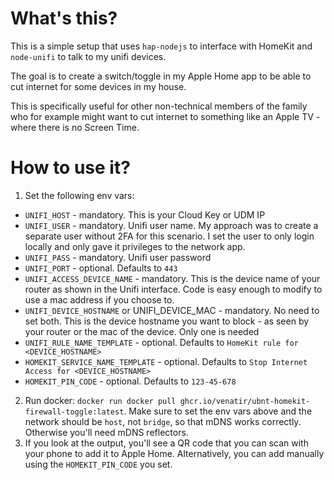 # What's this?

This is a simple setup that uses `hap-nodejs` to interface with HomeKit and `node-unifi` to talk to my unifi devices.

The goal is to create a switch/toggle in my Apple Home app to be able to cut internet for some devices in my house.

This is specifically useful for other non-technical members of the family who for example might want to cut internet to something like an Apple TV - where there is no Screen Time.


# How to use it?

1. Set the following env vars:
  - `UNIFI_HOST` - mandatory. This is your Cloud Key or UDM IP
  - `UNIFI_USER` - mandatory. Unifi user name. My approach was to create a separate user without 2FA for this scenario. I set the user to only login locally and only gave it privileges to the network app.
  - `UNIFI_PASS` - mandatory. Unifi user password
  - `UNIFI_PORT` - optional. Defaults to `443`
  - `UNIFI_ACCESS_DEVICE_NAME` - mandatory. This is the device name of your router as shown in the Unifi interface. Code is easy enough to modify to use a mac address if you choose to.
  - `UNIFI_DEVICE_HOSTNAME` or UNIFI_DEVICE_MAC - mandatory. No need to set both. This is the device hostname you want to block - as seen by your router or the mac of the device. Only one is needed
  - `UNIFI_RULE_NAME_TEMPLATE` - optional. Defaults to `HomeKit rule for <DEVICE_HOSTNAME>`
  - `HOMEKIT_SERVICE_NAME_TEMPLATE` - optional. Defaults to `Stop Internet Access for <DEVICE_HOSTNAME>`
  - `HOMEKIT_PIN_CODE` - optional. Defaults to `123-45-678`
2. Run docker: `docker run docker pull ghcr.io/venatir/ubnt-homekit-firewall-toggle:latest`. Make sure to set the env vars above and the network should be `host`, not `bridge`, so that mDNS works correctly. Otherwise you'll need mDNS reflectors.
3. If you look at the output, you'll see a QR code that you can scan with your phone to add it to Apple Home. Alternatively, you can add manually using the `HOMEKIT_PIN_CODE` you set.
